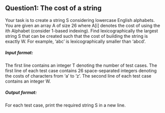 ## Question1: The cost of a string

Your task is to create a string S considering lowercase English alphabets. You are given an array A of size 26 where A[i] denotes the cost of using the ith Alphabet (consider 1-based indexing). Find lexicographically the largest string S that can be created such that the cost of building the string is exactly W. For example, ‘abc’ is lexicographically smaller than ‘abcd’.

##### Input format:

The first line contains an integer T denoting the number of test cases.
The first line of each test case contains 26 space-separated integers denoting the costs of characters from ‘a’ to ‘z’.
The second line of each test case contains an integer W.

##### Output format: 

For each test case, print the required string S in a new line.
